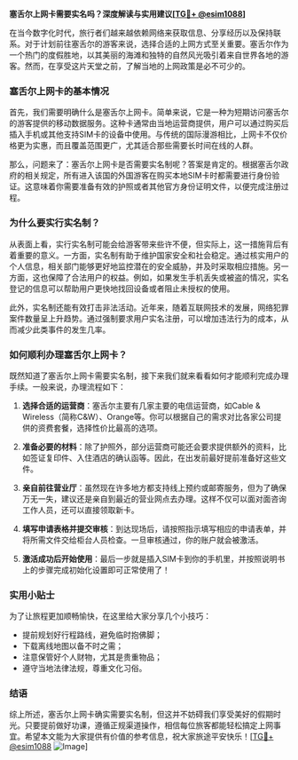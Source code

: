 **塞舌尔上网卡需要实名吗？深度解读与实用建议[[TG💪+ @esim1088](https://t.me/s/esim1088)]**

在当今数字化时代，旅行者们越来越依赖网络来获取信息、分享经历以及保持联系。对于计划前往塞舌尔的游客来说，选择合适的上网方式至关重要。塞舌尔作为一个热门的度假胜地，以其美丽的海滩和独特的自然风光吸引着来自世界各地的游客。然而，在享受这片天堂之前，了解当地的上网政策是必不可少的。

### 塞舌尔上网卡的基本情况

首先，我们需要明确什么是塞舌尔上网卡。简单来说，它是一种为短期访问塞舌尔的游客提供的移动数据服务。这种卡通常由当地运营商提供，用户可以通过购买后插入手机或其他支持SIM卡的设备中使用。与传统的国际漫游相比，上网卡不仅价格更为实惠，而且覆盖范围更广，尤其适合那些需要长时间在线的人群。

那么，问题来了：塞舌尔上网卡是否需要实名制呢？答案是肯定的。根据塞舌尔政府的相关规定，所有进入该国的外国游客在购买本地SIM卡时都需要进行身份验证。这意味着你需要准备有效的护照或者其他官方身份证明文件，以便完成注册过程。

### 为什么要实行实名制？

从表面上看，实行实名制可能会给游客带来些许不便，但实际上，这一措施背后有着重要的意义。一方面，实名制有助于维护国家安全和社会稳定。通过核实用户的个人信息，相关部门能够更好地监控潜在的安全威胁，并及时采取相应措施。另一方面，这也保障了合法用户的权益。例如，如果发生手机丢失或被盗的情况，实名登记的信息可以帮助用户更快地找回设备或者阻止未授权的使用。

此外，实名制还能有效打击非法活动。近年来，随着互联网技术的发展，网络犯罪案件数量呈上升趋势。通过强制要求用户实名注册，可以增加违法行为的成本，从而减少此类事件的发生几率。

### 如何顺利办理塞舌尔上网卡？

既然知道了塞舌尔上网卡需要实名制，接下来我们就来看看如何才能顺利完成办理手续。一般来说，办理流程如下：

1. **选择合适的运营商**：塞舌尔主要有几家主要的电信运营商，如Cable & Wireless（简称C&W）、Orange等。你可以根据自己的需求对比各家公司提供的资费套餐，选择性价比最高的选项。
   
2. **准备必要的材料**：除了护照外，部分运营商可能还会要求提供额外的资料，比如签证复印件、入住酒店的确认函等。因此，在出发前最好提前准备好这些文件。

3. **亲自前往营业厅**：虽然现在许多地方都支持线上预约或邮寄服务，但为了确保万无一失，建议还是亲自到最近的营业网点去办理。这样不仅可以面对面咨询工作人员，还可以直接领取新卡。

4. **填写申请表格并提交审核**：到达现场后，请按照指示填写相应的申请表单，并将所需文件交给柜台人员检查。一旦审核通过，你的账户就会被激活。

5. **激活成功后开始使用**：最后一步就是插入SIM卡到你的手机里，并按照说明书上的步骤完成初始化设置即可正常使用了！

### 实用小贴士

为了让旅程更加顺畅愉快，在这里给大家分享几个小技巧：
- 提前规划好行程路线，避免临时抱佛脚；
- 下载离线地图以备不时之需；
- 注意保管好个人财物，尤其是贵重物品；
- 遵守当地法律法规，尊重文化习俗。

### 结语

综上所述，塞舌尔上网卡确实需要实名制，但这并不妨碍我们享受美好的假期时光。只要提前做好功课，遵循正规渠道操作，相信每位旅客都能轻松搞定上网事宜。希望本文能为大家提供有价值的参考信息，祝大家旅途平安快乐！[[TG💪+ @esim1088](https://t.me/s/esim1088) ![Image](https://i.postimg.cc/4NQfJmqS/Snipaste-2025-05-13-00-14-12.png)]